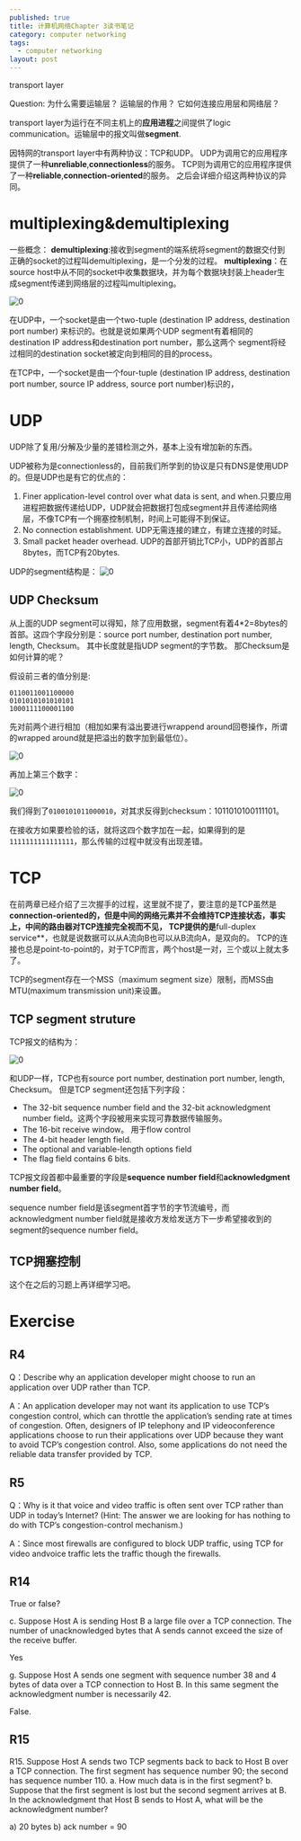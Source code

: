 ```yaml
---
published: true
title: 计算机网络Chapter 3读书笔记
category: computer networking
tags: 
  - computer networking
layout: post
---
```


transport layer

Question: 为什么需要运输层？ 运输层的作用？ 它如何连接应用层和网络层？

transport layer为运行在不同主机上的**应用进程**之间提供了logic communication。运输层中的报文叫做**segment**.

因特网的transport layer中有两种协议：TCP和UDP。
UDP为调用它的应用程序提供了一种**unreliable**,**connectionless**的服务。
TCP则为调用它的应用程序提供了一种**reliable**,**connection-oriented**的服务。
之后会详细介绍这两种协议的异同。

# multiplexing&demultiplexing

一些概念：
**demultiplexing**:接收到segment的端系统将segment的数据交付到正确的socket的过程叫demultiplexing，是一个分发的过程。
**multiplexing**：在source host中从不同的socket中收集数据块，并为每个数据块封装上header生成segment传递到网络层的过程叫multiplexing。

![0](https://raw.githubusercontent.com/Logos23333/Logos23333.github.io/master/_posts/image/computernetworking/9.png)


在UDP中，一个socket是由一个two-tuple (destination IP address, destination port number) 来标识的。也就是说如果两个UDP segment有着相同的destination IP address和destination port number，那么这两个
segment将经过相同的destination socket被定向到相同的目的process。

在TCP中，一个socket是由一个four-tuple (destination IP address, destination port number, source IP address, source port number)标识的，

# UDP

UDP除了复用/分解及少量的差错检测之外，基本上没有增加新的东西。

UDP被称为是connectionless的，目前我们所学到的协议是只有DNS是使用UDP的。但是UDP也是有它的优点的：

1. Finer application-level control over what data is sent, and when.只要应用进程把数据传递给UDP，UDP就会把数据打包成segment并且传递给网络层，不像TCP有一个拥塞控制机制，时间上可能得不到保证。
2. No connection establishment. UDP无需连接的建立，有建立连接的时延。
3. Small packet header overhead. UDP的首部开销比TCP小，UDP的首部占8bytes，而TCP有20bytes.

UDP的segment结构是：
![0](https://raw.githubusercontent.com/Logos23333/Logos23333.github.io/master/_posts/image/computernetworking/10.png)

## UDP Checksum

从上面的UDP segment可以得知，除了应用数据，segment有着4*2=8bytes的首部。这四个字段分别是：source port number, destination port number, length, Checksum。
其中长度就是指UDP segment的字节数。
那Checksum是如何计算的呢？

假设前三者的值分别是:

	0110011001100000
	0101010101010101
	1000111100001100

先对前两个进行相加（相加如果有溢出要进行wrappend around回卷操作，所谓的wrapped around就是把溢出的数字加到最低位）。

![0](https://raw.githubusercontent.com/Logos23333/Logos23333.github.io/master/_posts/image/computernetworking/11.png)

再加上第三个数字：

![0](https://raw.githubusercontent.com/Logos23333/Logos23333.github.io/master/_posts/image/computernetworking/12.png)

我们得到了`0100101011000010`，对其求反得到checksum：1011010100111101。

在接收方如果要检验的话，就将这四个数字加在一起，如果得到的是`1111111111111111`，那么传输的过程中就没有出现差错。

# TCP

在前两章已经介绍了三次握手的过程，这里就不提了，要注意的是TCP虽然是**connection-oriented的，但是中间的网络元素并不会维持TCP连接状态，事实上，中间的路由器对TCP连接完全视而不见，
TCP提供的是**full-duplex service**，也就是说数据可以从A流向B也可以从B流向A，是双向的。
TCP的连接也总是point-to-point的，对于TCP而言，两个host是一对，三个或以上就太多了。

TCP的segment存在一个MSS（maximum segment size）限制，而MSS由MTU(maximum transmission unit)来设置。

## TCP segment struture

TCP报文的结构为：

![0](https://raw.githubusercontent.com/Logos23333/Logos23333.github.io/master/_posts/image/computernetworking/13.png)

和UDP一样，TCP也有source port number, destination port number, length, Checksum。 但是TCP segment还包括下列字段：

* The 32-bit sequence number field and the 32-bit acknowledgment number field。这两个字段被用来实现可靠数据传输服务。
* The 16-bit receive window。 用于flow control
* The 4-bit header length field.
* The optional and variable-length options field
* The flag field contains 6 bits.

TCP报文段首都中最重要的字段是**sequence number field**和**acknowledgment number field**。

sequence number field是该segment首字节的字节流编号，而 acknowledgment number field就是接收方发给发送方下一步希望接收到的segment的sequence number field。

## TCP拥塞控制

这个在之后的习题上再详细学习吧。

# Exercise

## R4 

Q：Describe why an application developer might choose to run an application over UDP rather than TCP.

A：An application developer may not want its application to use TCP’s congestion control, which can throttle the application’s sending rate at times of congestion. Often,
designers of IP telephony and IP videoconference applications choose to run their applications over UDP because they want to avoid TCP’s congestion control. Also, some applications do not need the reliable data transfer provided by TCP.

## R5

Q：Why is it that voice and video traffic is often sent over TCP rather than UDP in today’s Internet? (Hint: The answer we are looking for has nothing to do
with TCP’s congestion-control mechanism.)

A：Since most firewalls are configured to block UDP traffic, using TCP for video andvoice traffic lets the traffic though the firewalls.

## R14

True or false?

c. Suppose Host A is sending Host B a large file over a TCP connection. The
number of unacknowledged bytes that A sends cannot exceed the size of
the receive buffer.

Yes

g. Suppose Host A sends one segment with sequence number 38 and 4 bytes
of data over a TCP connection to Host B. In this same segment the
acknowledgment number is necessarily 42.

False. 

## R15

R15. Suppose Host A sends two TCP segments back to back to Host B over a TCP
connection. The first segment has sequence number 90; the second has
sequence number 110.
a. How much data is in the first segment?
b. Suppose that the first segment is lost but the second segment arrives at B.
In the acknowledgment that Host B sends to Host A, what will be the
acknowledgment number?

a) 20 bytes b) ack number = 90
